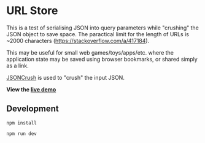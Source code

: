 
# URL Store

This is a test of serialising JSON into query parameters while "crushing" the JSON object to save space. The paractical limit for the length of URLs is ~2000 characters (https://stackoverflow.com/a/417184).

This may be useful for small web games/toys/apps/etc. where the application state may be saved using browser bookmarks, or shared simply as a link.

[JSONCrush](https://github.com/KilledByAPixel/JSONCrush) is used to "crush" the input JSON.

**View the [live demo](https://url-store-test.netlify.app
)**

## Development

`npm install`

`npm run dev`
